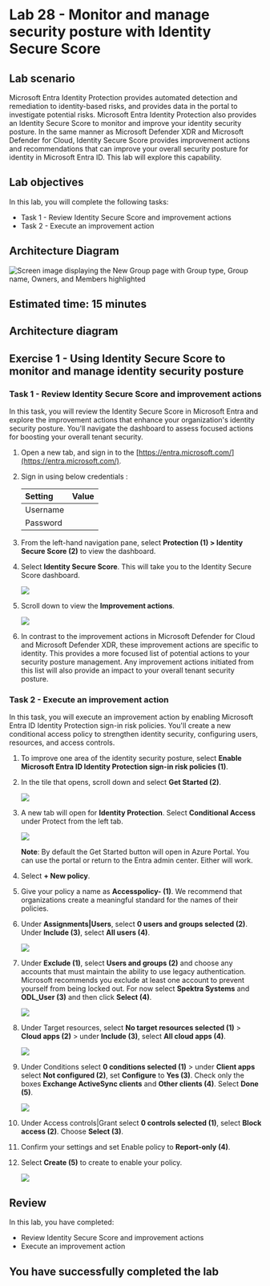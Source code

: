 # Lab 28 - Monitor and manage security posture with Identity Secure Score

## Lab scenario

Microsoft Entra Identity Protection provides automated detection and remediation to identity-based risks, and provides data in the portal to investigate potential risks. Microsoft Entra Identity Protection also provides an Identity Secure Score to monitor and improve your identity security posture. In the same manner as Microsoft Defender XDR and Microsoft Defender for Cloud, Identity Secure Score provides improvement actions and recommendations that can improve your overall security posture for identity in Microsoft Entra ID. This lab will explore this capability.

## Lab objectives
In this lab, you will complete the following tasks:

+ Task 1 - Review Identity Secure Score and improvement actions
+ Task 2 - Execute an improvement action

## Architecture Diagram

![Screen image displaying the New Group page with Group type, Group name, Owners, and Members highlighted](./media/arch28.png)

## Estimated time: 15 minutes

## Architecture diagram

## Exercise 1 - Using Identity Secure Score to monitor and manage identity security posture

### Task 1 - Review Identity Secure Score and improvement actions

In this task, you will review the Identity Secure Score in Microsoft Entra and explore the improvement actions that enhance your organization's identity security posture. You'll navigate the dashboard to assess focused actions for boosting your overall tenant security.

1. Open a new tab, and sign in to the [https://entra.microsoft.com/](https://entra.microsoft.com/).

2. Sign in using below credentials :

   | Setting | Value |
   | :--- | :--- |
   | Username | **<inject key="AzureAdUserEmail" enableCopy="true" />** |
   | Password | **<inject key="AzureAdUserPassword" enableCopy="true" />** |

3. From the left-hand navigation pane, select **Protection (1) > Identity Secure Score (2)** to view the dashboard.

4. Select **Identity Secure Score**. This will take you to the Identity Secure Score dashboard.

   ![](./media/new-lab28-1.png)

5. Scroll down to view the **Improvement actions**.

   ![](./media/new-lab28-2.png)

6. In contrast to the improvement actions in Microsoft Defender for Cloud and Microsoft Defender XDR, these improvement actions are specific to identity. This provides a more focused list of potential actions to your security posture management. Any improvement actions initiated from this list will also provide an impact to your overall tenant security posture.

### Task 2 - Execute an improvement action

In this task, you will execute an improvement action by enabling Microsoft Entra ID Identity Protection sign-in risk policies. You'll create a new conditional access policy to strengthen identity security, configuring users, resources, and access controls.

1. To improve one area of the identity security posture, select **Enable Microsoft Entra ID Identity Protection sign-in risk policies (1)**.

1. In the tile that opens, scroll down and select **Get Started (2)**.

   ![](./media/new-lab28-3.png)

1. A new tab will open for **Identity Protection**. Select **Conditional Access** under Protect from the left tab.

   ![](./media/new-lab28-4.png)

   **Note**: By default the Get Started button will open in Azure Portal. You can use the portal or return to the Entra admin center. Either will work.

1. Select **+ New policy**.

1. Give your policy a name as **Accesspolicy-<inject key="DeploymentID" enableCopy="false"/> (1)**. We recommend that organizations create a meaningful standard for the names of their policies.

1. Under **Assignments|Users**, select **0 users and groups selected (2)**. Under **Include (3)**, select **All users (4)**.

   ![](./media/new-lab28-5.png)

1. Under **Exclude (1)**, select **Users and groups (2)** and choose any accounts that must maintain the ability to use legacy authentication. Microsoft recommends you exclude at least one account to prevent yourself from being locked out. For now select **Spektra Systems** and **ODL_User <inject key="DeploymentID"></inject> (3)** and then click **Select (4)**.

   ![](./media/new-lab28-6.png)

1. Under Target resources, select **No target resources selected (1)** > **Cloud apps (2)** > under **Include (3)**, select **All cloud apps (4)**.

   ![](./media/new-lab28-7.png)

1. Under Conditions select **0 conditions selected (1)** > under **Client apps** select **Not configured (2)**, set **Configure** to **Yes (3)**. Check only the boxes **Exchange ActiveSync clients** and **Other clients (4)**. Select **Done (5)**.

   ![](./media/new-lab28-9.png)

1. Under Access controls|Grant select **0 controls selected (1)**, select **Block access (2)**. Choose **Select (3)**.

1. Confirm your settings and set Enable policy to **Report-only (4)**.

1. Select **Create (5)** to create to enable your policy.

   ![](./media/new-lab28-10.png)

## Review
In this lab, you have completed:
- Review Identity Secure Score and improvement actions
- Execute an improvement action

## You have successfully completed the lab
